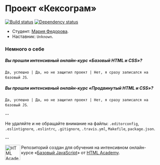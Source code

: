 # Проект «Кексограм»

[![Build status][travis-image]][travis-url]
[![Dependency status][dependency-image]][dependency-url]

* Студент: [Мария Федорова](https://htmlacademy.ru/profile/id135886).
* Наставник: `Unknown`.

### Немного о себе

##### Вы прошли интенсивный онлайн-курс «Базовый HTML и CSS»?
`Да, успешно | Да, но не защитил проект | Нет, я сразу записался на базовый JS`.

##### Вы прошли интенсивный онлайн-курс «Продвинутый HTML и CSS»?
`Да, успешно | Да, но не защитил проект | Нет, я сразу записался на базовый JS`.

--

Не удаляйте и не обращайте внимание на файлы: `.editorconfig`, `.eslintignore`, `.eslintrc`, `.gitignore`, `.travis.yml`, `Makefile`, `package.json`.

--

<a href="https://htmlacademy.ru/js_intensive"><img align="left" width="50" height="50" title="HTML Academy" src="https://htmlacademy.ru/static/img/logo-github-javascript.svg"></a>

Репозиторий создан для обучения на интенсивном онлайн-курсе «[Базовый JavaScript](https://htmlacademy.ru/js_intensive)» от [HTML Academy](https://htmlacademy.ru).

[travis-image]: https://travis-ci.org/js-htmlacademy/135886-keksogram.svg?branch=master
[travis-url]: https://travis-ci.org/js-htmlacademy/135886-keksogram
[dependency-image]: https://david-dm.org/js-htmlacademy/135886-keksogram.svg?style=flat-square
[dependency-url]: https://david-dm.org/js-htmlacademy/135886-keksogram
